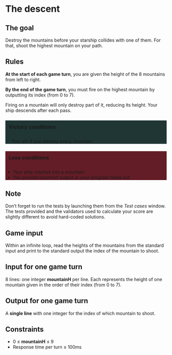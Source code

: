 # The descent

## The goal

Destroy the mountains before your starship collides with one of them. For that, shoot the highest mountain on your path.

## Rules

**At the start of each game turn**, you are given the height of the 8 mountains from left to right.

**By the end of the game turn**, you must fire on the highest mountain by outputting its index (from 0 to 7).

Firing on a mountain will only destroy part of it, reducing its height. Your ship descends after each pass.

<div class="victory-conditions">
    <div class="win">
        <h3 class="title">Victory conditions</h3>
        <p class="content">You win if you destroy every mountain</p>
    </div>
        <div class="lose">
        <h3 class="title">Lose conditions</h3>
        <p class="content">
            <ul>
                <li>Your ship crashes into a mountain</li>
                <li>You provide incorrect output or your program times out</li>
            </ul>
        </p>
    </div>
</div>

## Note

Don’t forget to run the tests by launching them from the _Test cases_ window. The tests provided and the validators used to calculate your score are slightly different to avoid hard-coded solutions.

## Game input

Within an infinite loop, read the heights of the mountains from the standard input and print to the standard output the index of the mountain to shoot.

## Input for one game turn

8 lines: one integer **mountainH** per line. Each represents the height of one mountain given in the order of their index (from 0 to 7).

## Output for one game turn

A **single line** with one integer for the index of which mountain to shoot.

## Constraints

- 0 ≤ **mountainH** ≤ 9
- Response time per turn ≤ 100ms

<style>
    .victory-conditions {
    }

    .win {
        background-color: #203634;
    }

    .lose {
        background-color: #631d27;
    }

    .title {
        padding: 10px;
    }

    .content {
        padding-left: 20px;
        margin-bottom: 10px;
    }
</style>
